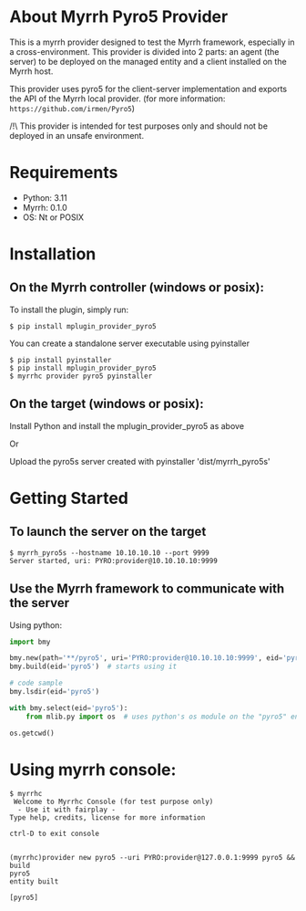 # About Myrrh Pyro5 Provider

This is a myrrh provider designed to test the Myrrh framework, especially in a cross-environment. This provider is divided into 2 parts: an agent (the server) to be deployed on the managed entity and a client installed on the Myrrh host.

This provider uses pyro5 for the client-server implementation and exports the API of the Myrrh local provider. (for more information: `https://github.com/irmen/Pyro5`)

/!\ This provider is intended for test purposes only and should not be deployed in an unsafe environment.

# Requirements

* Python: 3.11
* Myrrh: 0.1.0
* OS: Nt or POSIX

# Installation

## On the Myrrh controller (windows or posix):

To install the plugin, simply run:

```shell
$ pip install mplugin_provider_pyro5
```

You can create a standalone server executable using pyinstaller

```shell
$ pip install pyinstaller
$ pip install mplugin_provider_pyro5
$ myrrhc provider pyro5 pyinstaller
```

## On the target (windows or posix):
Install Python and install the mplugin_provider_pyro5 as above

Or 

Upload the pyro5s server created with pyinstaller 'dist/myrrh_pyro5s'


# Getting Started


## To launch the server on the target


```shell
$ myrrh_pyro5s --hostname 10.10.10.10 --port 9999
Server started, uri: PYRO:provider@10.10.10.10:9999
```

## Use the Myrrh framework to communicate with the server

Using python:

```python
import bmy

bmy.new(path='**/pyro5', uri='PYRO:provider@10.10.10.10:9999', eid='pyro5')  # defines an entity named "pyro5"
bmy.build(eid='pyro5')  # starts using it

# code sample
bmy.lsdir(eid='pyro5')

with bmy.select(eid='pyro5'):
    from mlib.py import os  # uses python's os module on the "pyro5" entity

os.getcwd()
```

# Using myrrh console:

```shell
$ myrrhc
 Welcome to Myrrhc Console (for test purpose only)
  - Use it with fairplay -
Type help, credits, license for more information

ctrl-D to exit console


(myrrhc)provider new pyro5 --uri PYRO:provider@127.0.0.1:9999 pyro5 && build
pyro5
entity built
 
[pyro5]
```
